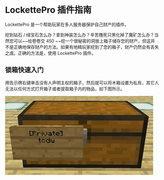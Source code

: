# LockettePro 插件指南

LockettePro 是一个帮助玩家在多人服务器保护自己财产的插件。

挖到钻石 / 绿宝石怎么办？拿到神装怎么办？辛苦撸死只黑化掉了魔矿怎么办？当然您可以~~给卷卷交 450 ~~挖一个很秘密的洞放上箱子储存您的财产，但这并不是正确地保存财产的方法。如果有地精玩家挖到了您的箱子，财产仍然会有丢失之虞。正确的方法是，使用 LockettePro 插件。

## 锁箱快速入门

用告示牌右键单击没有人声明主权的箱子，然后就可以将木箱设置为私有，其它人无法以任何方式打开箱子或者提取箱子内的物品，如下图所示。

![基本的锁箱](../../assets/images/plugins/lockettepro/basic.jpg)


